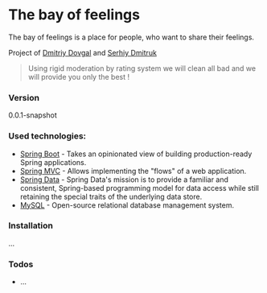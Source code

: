 # The bay of feelings

The bay of feelings is a place for people, who want to share their feelings.

Project of [Dmitriy Dovgal] and [Serhiy Dmitruk]

> Using rigid moderation by rating system we will clean all bad and we will provide you only the best !

### Version
0.0.1-snapshot

### Used technologies:

* [Spring Boot] - Takes an opinionated view of building production-ready Spring applications.
* [Spring MVC] - Allows implementing the "flows" of a web application.
* [Spring Data] - Spring Data's mission is to provide a familiar and consistent, Spring-based programming model for data access while still retaining the special traits of the underlying data store. 
* [MySQL] - Open-source relational database management system.

### Installation

...

### Todos

 - ...


[//]: #


   [Dmitriy Dovgal]: <https://github.com/ddovgal>
   [Serhiy Dmitruk]: <#>
   [Spring Boot]: <http://projects.spring.io/spring-boot/>
   [Spring MVC]: <http://projects.spring.io/spring-framework/>
   [Spring Data]: <http://projects.spring.io/spring-data/>
   [MySQL]: <https://www.mysql.com/>